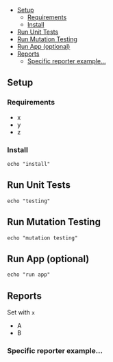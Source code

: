 - [Setup](#setup)
  - [Requirements](#requirements)
  - [Install](#install)
- [Run Unit Tests](#run-unit-tests)
- [Run Mutation Testing](#run-mutation-testing)
- [Run App (optional)](#run-app-optional)
- [Reports](#reports)
  - [Specific reporter example...](#specific-reporter-example)

## Setup

### Requirements

- x
- y
- z

### Install

`echo "install"`

## Run Unit Tests

`echo "testing"`

## Run Mutation Testing

`echo "mutation testing"`

## Run App (optional)

`echo "run app"`

## Reports

Set with `x`

- A
- B

### Specific reporter example...
